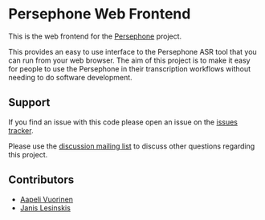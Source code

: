 # Persephone Web Frontend

This is the web frontend for the [Persephone](https://persephone-asr.org) project.

This provides an easy to use interface to the Persephone ASR tool that you can run from your web browser.
The aim of this project is to make it easy for people to use the Persephone in their transcription workflows without needing to do software development.

## Support

If you find an issue with this code please open an issue on the [issues tracker](https://github.com/aapeliv/persephone-frontend/issues).

Please use the [discussion mailing list](https://lists.persephone-asr.org/postorius/lists/discuss.lists.persephone-asr.org/) to discuss other questions regarding this project.

## Contributors

* [Aapeli Vuorinen](https://www.customprogrammingsolutions.com/about/aapeli-vuorinen)
* [Janis Lesinskis](https://www.customprogrammingsolutions.com/about/janis-lesinskis)
